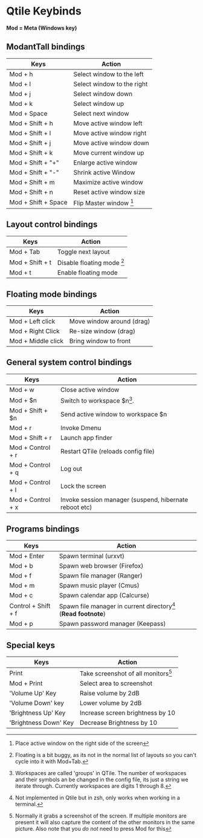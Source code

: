 # Qtile Keybinds

**Mod = Meta (Windows key)**

## ModantTall bindings

| **Keys**  | **Action**  |
|---|---|
| Mod + h  | Select window to the left  |
| Mod + l  | Select window to the right  |
| Mod + j  | Select window down   |
| Mod + k  | Select window up  |
| Mod + Space  | Select next window  |
| Mod + Shift + h  | Move active window left  |
| Mod + Shift + l  | Move active window right  |
| Mod + Shift + j  | Move active window down  |
| Mod + Shift + k  | Move current window up |
| Mod + Shift + "+"  | Enlarge active window  |
| Mod + Shift + "-"  | Shrink active Window  |
| Mod + Shift + m  | Maximize active window  |
| Mod + Shift + n  | Reset active window size  |
| Mod + Shift + Space  | Flip Master window [^1] |


## Layout control bindings

| **Keys**  | **Action**  |
|---|---|
| Mod + Tab  | Toggle next layout  |
| Mod + Shift + t  | Disable floating mode [^2]  |
| Mod + t  | Enable floating mode  |

## Floating mode bindings

| **Keys**  | **Action**  |
|---|---|
| Mod + Left click  | Move window around (drag)  |
| Mod + Right Click  | Re-size window (drag)  |
| Mod + Middle click  | Bring window to front  |
 
## General system control bindings

| **Keys**  | **Action**  |
|---|---|
| Mod + w  | Close active window  |
| Mod + \$n | Switch to workspace $n[^3].
| Mod + Shift + \$n | Send active window to workspace \$n
| Mod + r  | Invoke Dmenu  |
| Mod + Shift + r  | Launch app finder   |
| Mod + Control + r  | Restart QTile (reloads config file) |
| Mod + Control + q  | Log out  |
| Mod + Control + l  | Lock the screen  |
| Mod + Control + x  | Invoke session manager (suspend, hibernate reboot etc)  |

## Programs bindings

| **Keys**  | **Action**  |
|---|---|
| Mod + Enter  | Spawn terminal (urxvt)  |
| Mod + b  | Spawn web browser (Firefox)   |
| Mod + f  | Spawn file manager (Ranger)   |
| Mod + m  | Spawn music player (Cmus) |
| Mod + c  | Spawn calendar app (Calcurse) |
| Control + Shift + f  | Spawn file manager in current directory[^4] (**Read footnote**) |
| Mod + p  | Spawn password manager (Keepass)   |


## Special keys

| **Keys**  | **Action**  |
|---|---|
| Print  | Take screenshot of all monitors[^5] |
| Mod + Print  | Select area to screenshot  |
| 'Volume Up' Key  | Raise volume by 2dB  	|
| 'Volume Down' key  | Lower volume by 2dB  |
| 'Brightness Up' Key  | Increase screen brightness by 10  |
| 'Brightness Down' Key  | Decrease Brightness by 10       |


[^1]: Place active window on the right side of the screen
[^2]: Floating is a bit buggy, as its not in the normal list of layouts so you can't cycle into it with Mod+Tab.
[^3]: Workspaces are called 'groups' in QTile. The number of workspaces and their symbols an be changed in the config file, its just a string we iterate through. Currently workspaces are digits 1 through 8.
[^4]: Not implemented in Qtile but in zsh, only works when working in a terminal.
[^5]: Normally it grabs a screenshot of the screen. If multiple monitors are present it will also capture the content of the other monitors in the same picture. Also note that you *do not* need to press Mod for this
